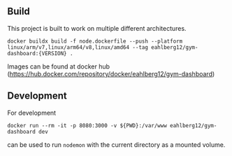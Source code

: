 ## Build
This project is built to work on multiple different architectures. 

`docker buildx build -f node.dockerfile --push --platform linux/arm/v7,linux/arm64/v8,linux/amd64 --tag eahlberg12/gym-dashboard:{VERSION} .`

Images can be found at docker hub (https://hub.docker.com/repository/docker/eahlberg12/gym-dashboard)

## Development
For development

`docker run --rm -it -p 8080:3000 -v ${PWD}:/var/www eahlberg12/gym-dashboard dev`

can be used to run `nodemon` with the current directory as a mounted volume.